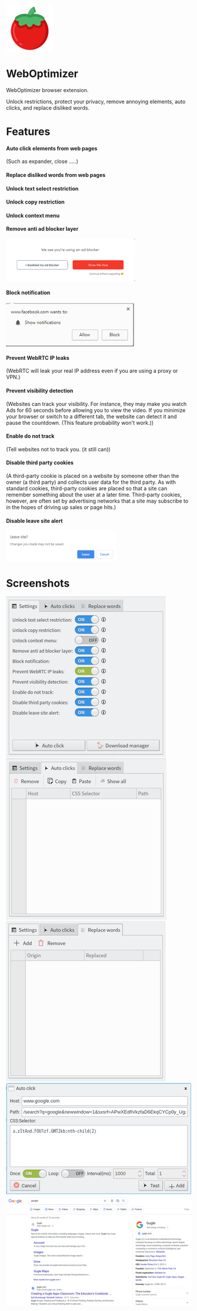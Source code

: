 ![image](chrome/icons/icon.png)

# WebOptimizer
WebOptimizer browser extension.

Unlock restrictions, protect your privacy, remove annoying elements, auto clicks, and replace disliked words.

# Features

#### Auto click elements from web pages
(Such as expander, close .....)

#### Replace disliked words from web pages

#### Unlock text select restriction
#### Unlock copy restriction
#### Unlock context menu
#### Remove anti ad blocker layer
![Anti_Ad_Blocker](chrome/images/anti_adblock.png)
#### Block notification
![Block_Notifycation](chrome/images/notification.png)
#### Prevent WebRTC IP leaks
(WebRTC will leak your real IP address even if you are using a proxy or VPN.)

#### Prevent visibility detection
(Websites can track your visibility. For instance, they may make you watch Ads for 60 seconds before allowing you to view the video. If you minimize your browser or switch to a different tab, the website can detect it and pause the countdown. (This feature probability won't work.))

#### Enable do not track
(Tell websites not to track you. (it still can))

#### Disable third party cookies
(A third-party cookie is placed on a website by someone other than the owner (a third party) and collects user data for the third party. As with standard cookies, third-party cookies are placed so that a site can remember something about the user at a later time. Third-party cookies, however, are often set by advertising networks that a site may subscribe to in the hopes of driving up sales or page hits.)

#### Disable leave site alert
![Block Notifycation](chrome/images/leave_this_site.png)


# Screenshots
![WebOptimizer](screenshots/1.png)
![WebOptimizer](screenshots/2.png)
![WebOptimizer](screenshots/3.png)
![WebOptimizer](screenshots/auto_click.png)
![WebOptimizer](screenshots/replace_words_google.png)